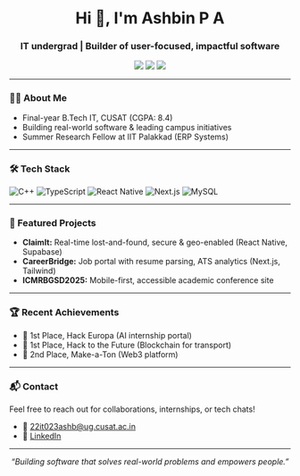 <h1 align="center">Hi 👋, I'm Ashbin P A</h1>
<h3 align="center">IT undergrad | Builder of user-focused, impactful software</h3>

<p align="center">
  <a href="mailto:22it023ashb@ug.cusat.ac.in"><img src="https://img.shields.io/badge/Email-Contact-orange?style=flat-square&logo=gmail"></a>
  <a href="https://linkedin.com/in/ashbinpa" target="_blank"><img src="https://img.shields.io/badge/LinkedIn-AshbinPA-blue?style=flat-square&logo=linkedin"></a>
  <a href="https://github.com/ashbinpa"><img src="https://img.shields.io/badge/GitHub-ashbinpa-black?style=flat-square&logo=github"></a>
</p>

---

### 👨‍💻 About Me

- Final-year B.Tech IT, CUSAT (CGPA: 8.4)
- Building real-world software & leading campus initiatives
- Summer Research Fellow at IIT Palakkad (ERP Systems)

---

### 🛠 Tech Stack

![C++](https://img.shields.io/badge/C++-00599C?style=flat&logo=cplusplus&logoColor=white)
![TypeScript](https://img.shields.io/badge/TypeScript-3178C6?style=flat&logo=typescript&logoColor=white)
![React Native](https://img.shields.io/badge/React_Native-61DAFB?style=flat&logo=react&logoColor=black)
![Next.js](https://img.shields.io/badge/Next.js-000000?style=flat&logo=next.js&logoColor=white)
![MySQL](https://img.shields.io/badge/MySQL-005C84?style=flat&logo=mysql&logoColor=white)

---

### 🚀 Featured Projects

- **ClaimIt:** Real-time lost-and-found, secure & geo-enabled (React Native, Supabase)
- **CareerBridge:** Job portal with resume parsing, ATS analytics (Next.js, Tailwind)
- **ICMRBGSD2025:** Mobile-first, accessible academic conference site

---

### 🏆 Recent Achievements

- 🥇 1st Place, Hack Europa (AI internship portal)
- 🥇 1st Place, Hack to the Future (Blockchain for transport)
- 🥈 2nd Place, Make-a-Ton (Web3 platform)

---

### 📬 Contact

Feel free to reach out for collaborations, internships, or tech chats!

- 📧 22it023ashb@ug.cusat.ac.in
- 💼 [LinkedIn](https://linkedin.com/in/ashbinpa)

---

<p align="center"><i>“Building software that solves real-world problems and empowers people.”</i></p>
